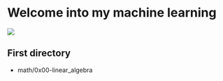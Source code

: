 # Welcome into my machine learning
<img src="https://recursos.bps.com.es/files/982/78.jpg">

## First directory
- math/0x00-linear_algebra
